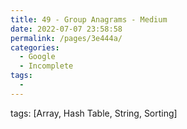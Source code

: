 ```yaml
---
title: 49 - Group Anagrams - Medium
date: 2022-07-07 23:58:58
permalink: /pages/3e444a/
categories:
  - Google
  - Incomplete
tags:
  - 
---
```

tags: [Array, Hash Table, String, Sorting]